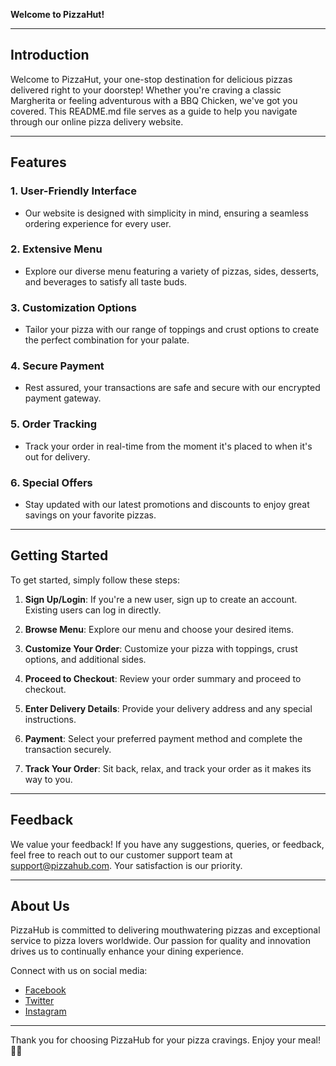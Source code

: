 **Welcome to PizzaHut!**

---

## Introduction

Welcome to PizzaHut, your one-stop destination for delicious pizzas delivered right to your doorstep! Whether you're craving a classic Margherita or feeling adventurous with a BBQ Chicken, we've got you covered. This README.md file serves as a guide to help you navigate through our online pizza delivery website.

---

## Features

### 1. **User-Friendly Interface**
   - Our website is designed with simplicity in mind, ensuring a seamless ordering experience for every user.

### 2. **Extensive Menu**
   - Explore our diverse menu featuring a variety of pizzas, sides, desserts, and beverages to satisfy all taste buds.

### 3. **Customization Options**
   - Tailor your pizza with our range of toppings and crust options to create the perfect combination for your palate.

### 4. **Secure Payment**
   - Rest assured, your transactions are safe and secure with our encrypted payment gateway.

### 5. **Order Tracking**
   - Track your order in real-time from the moment it's placed to when it's out for delivery.

### 6. **Special Offers**
   - Stay updated with our latest promotions and discounts to enjoy great savings on your favorite pizzas.

---

## Getting Started

To get started, simply follow these steps:

1. **Sign Up/Login**: If you're a new user, sign up to create an account. Existing users can log in directly.

2. **Browse Menu**: Explore our menu and choose your desired items.

3. **Customize Your Order**: Customize your pizza with toppings, crust options, and additional sides.

4. **Proceed to Checkout**: Review your order summary and proceed to checkout.

5. **Enter Delivery Details**: Provide your delivery address and any special instructions.

6. **Payment**: Select your preferred payment method and complete the transaction securely.

7. **Track Your Order**: Sit back, relax, and track your order as it makes its way to you.

---

## Feedback

We value your feedback! If you have any suggestions, queries, or feedback, feel free to reach out to our customer support team at [support@pizzahub.com](mailto:support@pizzahub.com). Your satisfaction is our priority.

---

## About Us

PizzaHub is committed to delivering mouthwatering pizzas and exceptional service to pizza lovers worldwide. Our passion for quality and innovation drives us to continually enhance your dining experience.

Connect with us on social media:
- [Facebook](https://www.facebook.com/PizzaHub)
- [Twitter](https://twitter.com/PizzaHub)
- [Instagram](https://www.instagram.com/PizzaHub)

---

Thank you for choosing PizzaHub for your pizza cravings. Enjoy your meal! 🍕✨
